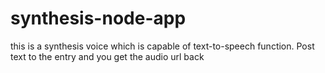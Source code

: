 # synthesis-node-app
this is a synthesis voice which is capable of text-to-speech function. Post text to the entry and you get the audio url back
